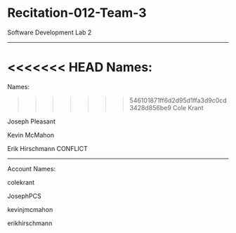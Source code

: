 # Recitation-012-Team-3
Software Development Lab 2

-----
<<<<<<< HEAD
Names: 
=======
Names:

>>>>>>> 546101871ff6d2d95d1ffa3d9c0cd3428d856be9
Cole Krant

Joseph Pleasant

Kevin McMahon

Erik Hirschmann
CONFLICT


-----
Account Names:

colekrant

JosephPCS

kevinjmcmahon

erikhirschmann

